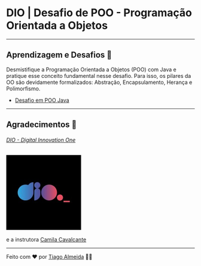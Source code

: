 # DIO | Desafio de POO - Programação Orientada a Objetos

---
## Aprendizagem e Desafios 👊

Desmistifique a Programação Orientada a Objetos (POO) com Java e pratique esse conceito fundamental nesse desafio. Para isso, os pilares da OO são devidamente formalizados: Abstração, Encapsulamento, Herança e Polimorfismo.


  - [Desafio em POO Java](https://raw.githubusercontent.com/tiagodalmeida87/desafio-dio-poo/main/desafio-dio-poo/src/img/console_prog.jpg)
  


---
## Agradecimentos 👏

###### [DIO - Digital Innovation One](https://digitalinnovation.one/)
![image](https://github.com/tiagodalmeida87/dio-java-developer/blob/main/img/dio2_imagem.jpg)


e a instrutora [Camila Cavalcante](https://github.com/cami-la)

---

Feito com ❤️ por [Tiago Almeida](https://www.linkedin.com/in/tiagodalmeida87/) 🧑‍💻